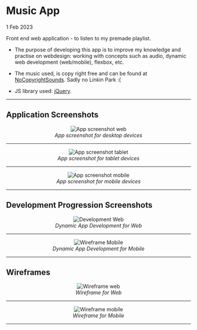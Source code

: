 # Music App

1 Feb 2023

Front end web application - to listen to my premade playlist.

- The purpose of developing this app is to improve my knowledge and practise on webdesign: working with concepts such as audio, dynamic web development (web/mobile), flexbox, etc.

- The music used, is copy right free and can be found at [NoCopyrightSounds](http://ncs.io). Sadly no Linkin Park :(

- JS library used: [jQuery](https://jquery.com).

---

## Application Screenshots

<p align="center">
  <img src="img/app2.JPG?raw=true" alt="App screenshot web"/>
  <br>
  <i>App screenshot for desktop devices</i>
</p>

---

<p align="center">
  <img src="img/app3.JPG?raw=true" alt="App screenshot tablet"/>
  <br>
  <i>App screenshot for tablet devices</i>
</p>

---

<p align="center">
  <img src="img/app4.JPG?raw=true" alt="App screenshot mobile"/>
  <br>
  <i>App screenshot for mobile devices</i>
</p>

---

## Development Progression Screenshots

<p align="center">
  <img src="img/development1.JPG?raw=true" alt="Development Web"/>
  <br>
  <i>Dynamic App Development for Web</i>
</p>

---

<p align="center">
  <img src="img/development2.JPG?raw=true" alt="Wireframe Mobile"/>
  <br>
  <i>Dynamic App Development for Mobile</i>
</p>

---

## Wireframes

<p align="center">
  <img src="img/wireframe-web.JPG?raw=true" alt="Wireframe web"/>
  <br>
  <i>Wireframe for Web</i>
</p>

---

<p align="center">
  <img src="img/wireframe-mobile.JPG?raw=true" alt="Wireframe mobile"/>
  <br>
  <i>Wireframe for Mobile</i>
</p>

---
